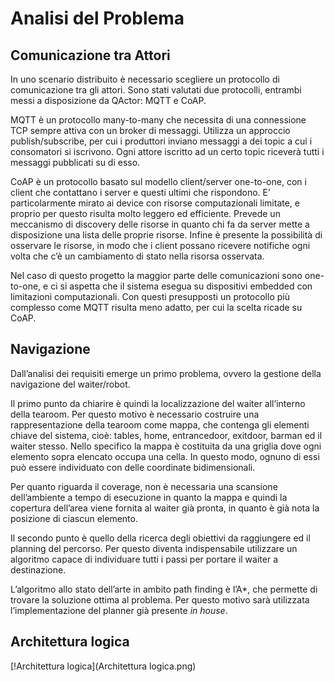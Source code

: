 # Analisi del Problema

## Comunicazione tra Attori
In uno scenario distribuito è necessario scegliere un protocollo di comunicazione tra gli attori. 
Sono stati valutati due protocolli, entrambi messi a disposizione da QActor: MQTT e CoAP. 

MQTT è un protocollo many-to-many che necessita di una connessione TCP sempre attiva con un broker di messaggi. Utilizza un approccio publish/subscribe, per cui i produttori inviano messaggi a dei topic a cui i consomatori si iscrivono.
Ogni attore iscritto ad un certo topic riceverà tutti i messaggi pubblicati su di esso. 

CoAP è un protocollo basato sul modello client/server one-to-one, con i client che contattano i server e questi ultimi che rispondono. E’ particolarmente mirato ai device con risorse computazionali limitate, e proprio per questo risulta molto leggero ed efficiente. 
Prevede un meccanismo di discovery delle risorse in quanto chi fa da server mette a disposizione una lista delle proprie risorse. 
Infine è presente la possibilità di osservare le risorse, in modo che i client possano ricevere notifiche ogni volta che c’è un cambiamento di stato nella risorsa osservata. 

Nel caso di questo progetto la maggior parte delle comunicazioni sono one-to-one, e ci si aspetta che il sistema esegua su dispositivi embedded con limitazioni computazionali. 
Con questi presupposti un protocollo più complesso come MQTT risulta meno adatto, per cui la scelta ricade su CoAP.

## Navigazione

Dall’analisi dei requisiti emerge un primo problema, ovvero la gestione della navigazione del waiter/robot.

Il primo punto da chiarire è quindi la localizzazione del waiter all’interno della tearoom.
Per questo motivo è necessario costruire una rappresentazione della tearoom come mappa, che contenga gli elementi chiave del sistema, cioè: tables, home, entrancedoor, exitdoor, barman ed il waiter stesso.
Nello specifico la mappa è costituita da una griglia dove ogni elemento sopra elencato occupa una cella. In questo modo, ognuno di essi può essere individuato con delle coordinate bidimensionali.

Per quanto riguarda il coverage, non è necessaria una scansione dell’ambiente a tempo di esecuzione in quanto la mappa e quindi la copertura dell’area viene fornita al waiter già pronta, in quanto è già nota la posizione di ciascun elemento.

Il secondo punto è quello della ricerca degli obiettivi da raggiungere ed il planning del percorso.
Per questo diventa indispensabile utilizzare un algoritmo capace di individuare tutti i passi per portare il waiter a destinazione.

L’algoritmo allo stato dell’arte in ambito path finding è l’A*, che permette di trovare la soluzione ottima al problema.
Per questo motivo sarà utilizzata l’implementazione del planner già presente _in house_.

## Architettura logica
[!Architettura logica](Architettura logica.png)
